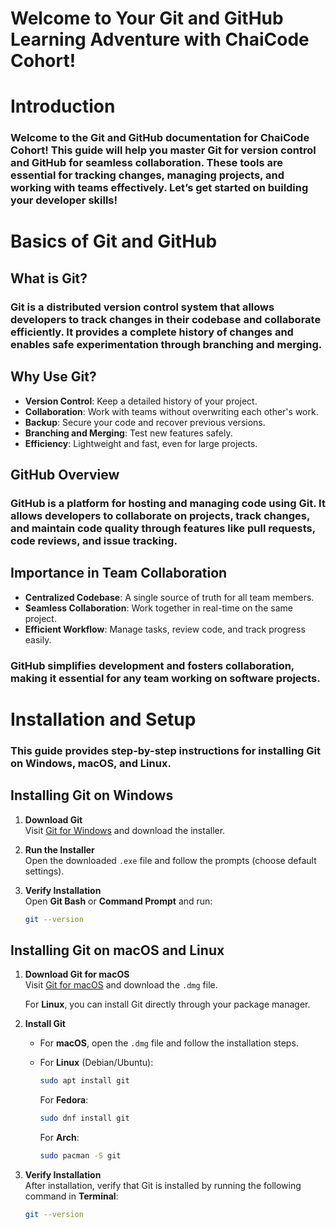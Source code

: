 # Welcome to Your Git and GitHub Learning Adventure with ChaiCode Cohort!
# **Introduction** 
### Welcome to the Git and GitHub documentation for ChaiCode Cohort! This guide will help you master Git for version control and GitHub for seamless collaboration. These tools are essential for tracking changes, managing projects, and working with teams effectively. Let’s get started on building your developer skills!
# **Basics of Git and GitHub**
## **What is Git?**

### Git is a distributed version control system that allows developers to track changes in their codebase and collaborate efficiently. It provides a complete history of changes and enables safe experimentation through branching and merging.

## **Why Use Git?**
- **Version Control**: Keep a detailed history of your project.
- **Collaboration**: Work with teams without overwriting each other's work.
- **Backup**: Secure your code and recover previous versions.
- **Branching and Merging**: Test new features safely.
- **Efficiency**: Lightweight and fast, even for large projects.

## **GitHub Overview**

### GitHub is a **platform for hosting and managing code** using Git. It allows developers to collaborate on projects, track changes, and maintain code quality through features like pull requests, code reviews, and issue tracking.

## Importance in Team Collaboration

- **Centralized Codebase**: A single source of truth for all team members.
- **Seamless Collaboration**: Work together in real-time on the same project.
- **Efficient Workflow**: Manage tasks, review code, and track progress easily.

### GitHub simplifies development and fosters collaboration, making it essential for any team working on software projects.

# **Installation and Setup**

### This guide provides step-by-step instructions for installing Git on **Windows**, **macOS**, and **Linux**.

## **Installing Git on Windows**

1. **Download Git**  
   Visit [Git for Windows](https://git-scm.com/download/win) and download the installer.

2. **Run the Installer**  
   Open the downloaded `.exe` file and follow the prompts (choose default settings).

3. **Verify Installation**  
   Open **Git Bash** or **Command Prompt** and run:
   ```bash
   git --version


## **Installing Git on macOS and Linux**

1. **Download Git for macOS**  
   Visit [Git for macOS](https://git-scm.com/download/mac) and download the `.dmg` file.

   For **Linux**, you can install Git directly through your package manager.

2. **Install Git**  
   - For **macOS**, open the `.dmg` file and follow the installation steps.
   - For **Linux** (Debian/Ubuntu):
     ```bash
     sudo apt install git
     ```

     For **Fedora**:
     ```bash
     sudo dnf install git
     ```

     For **Arch**:
     ```bash
     sudo pacman -S git
     ```

3. **Verify Installation**  
   After installation, verify that Git is installed by running the following command in **Terminal**:
   ```bash
   git --version




